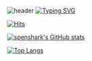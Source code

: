 ![header](https://capsule-render.vercel.app/api?type=waving&color=6994CDEE&text=&animation=twinkling&height=80)
[![Typing SVG](https://readme-typing-svg.demolab.com?font=Alkatra&weight=500&size=45&duration=3500&pause=3&color=6994CDEE&center=false&vCenter=false&multiline=true&repeat=true&width=1000&height=100&lines=Welcome+to+spenshark's+GitHub!👋)](https://git.io/typing-svg)

[![Hits](https://hits.seeyoufarm.com/api/count/incr/badge.svg?url=https%3A%2F%2Fgithub.com%2Fspenshark&count_bg=%2379C83D&title_bg=%234DC5C6&icon=github.svg&icon_color=%23000000&title=hits&edge_flat=false)](https://hits.seeyoufarm.com)

[![spenshark's GitHub stats](https://github-readme-stats.vercel.app/api?username=spenshark&include_all_commits=true&show_icons=true&theme=cobalt)](https://github.com/spenshark/github-readme-stats)

[![Top Langs](https://github-readme-stats.vercel.app/api/top-langs/?username=spenshark)](https://github.com/anuraghazra/github-readme-stats)
